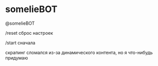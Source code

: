 # somelieBOT
@somelieBOT


/reset сброс настроек

/start сначала

скрапинг сломался из-за динамического контента, но я что-нибудь придумаю
